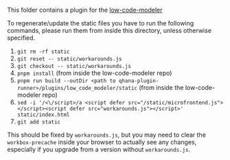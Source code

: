 This folder contains a plugin for the [low-code-modeler](https://github.com/LEQO-Framework/low-code-modeler)

To regenerate/update the static files you have to run the following commands,
please run them from inside this directory, unless otherwise specified.

1. `git rm -rf static`
2. `git reset -- static/workarounds.js`
3. `git checkout -- static/workarounds.js`
4. `pnpm install` (from inside the low-code-modeler repo)
5. `pnpm run build --outDir <path to qhana-plugin-runner>/plugins/low_code_modeler/static` (from inside the low-code-modeler repo)
6. `sed -i '/<\/script>/a <script defer src="/static/microfrontend.js"></script><script defer src="workarounds.js"></script>' static/index.html`
7. `git add static`

This should be fixed by `workarounds.js`, but you may need to clear the
`workbox-precache` inside your browser to actually see any changes,
especially if you upgrade from a version without `workarounds.js`.

